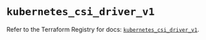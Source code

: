 # `kubernetes_csi_driver_v1`

Refer to the Terraform Registry for docs: [`kubernetes_csi_driver_v1`](https://registry.terraform.io/providers/hashicorp/kubernetes/2.36.0/docs/resources/csi_driver_v1).
